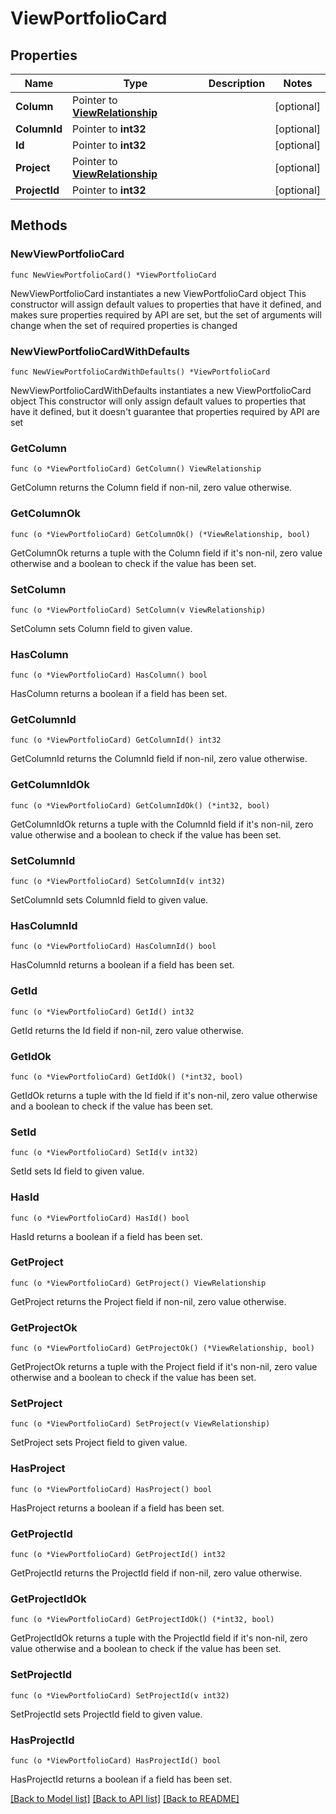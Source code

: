 # ViewPortfolioCard

## Properties

Name | Type | Description | Notes
------------ | ------------- | ------------- | -------------
**Column** | Pointer to [**ViewRelationship**](ViewRelationship.md) |  | [optional] 
**ColumnId** | Pointer to **int32** |  | [optional] 
**Id** | Pointer to **int32** |  | [optional] 
**Project** | Pointer to [**ViewRelationship**](ViewRelationship.md) |  | [optional] 
**ProjectId** | Pointer to **int32** |  | [optional] 

## Methods

### NewViewPortfolioCard

`func NewViewPortfolioCard() *ViewPortfolioCard`

NewViewPortfolioCard instantiates a new ViewPortfolioCard object
This constructor will assign default values to properties that have it defined,
and makes sure properties required by API are set, but the set of arguments
will change when the set of required properties is changed

### NewViewPortfolioCardWithDefaults

`func NewViewPortfolioCardWithDefaults() *ViewPortfolioCard`

NewViewPortfolioCardWithDefaults instantiates a new ViewPortfolioCard object
This constructor will only assign default values to properties that have it defined,
but it doesn't guarantee that properties required by API are set

### GetColumn

`func (o *ViewPortfolioCard) GetColumn() ViewRelationship`

GetColumn returns the Column field if non-nil, zero value otherwise.

### GetColumnOk

`func (o *ViewPortfolioCard) GetColumnOk() (*ViewRelationship, bool)`

GetColumnOk returns a tuple with the Column field if it's non-nil, zero value otherwise
and a boolean to check if the value has been set.

### SetColumn

`func (o *ViewPortfolioCard) SetColumn(v ViewRelationship)`

SetColumn sets Column field to given value.

### HasColumn

`func (o *ViewPortfolioCard) HasColumn() bool`

HasColumn returns a boolean if a field has been set.

### GetColumnId

`func (o *ViewPortfolioCard) GetColumnId() int32`

GetColumnId returns the ColumnId field if non-nil, zero value otherwise.

### GetColumnIdOk

`func (o *ViewPortfolioCard) GetColumnIdOk() (*int32, bool)`

GetColumnIdOk returns a tuple with the ColumnId field if it's non-nil, zero value otherwise
and a boolean to check if the value has been set.

### SetColumnId

`func (o *ViewPortfolioCard) SetColumnId(v int32)`

SetColumnId sets ColumnId field to given value.

### HasColumnId

`func (o *ViewPortfolioCard) HasColumnId() bool`

HasColumnId returns a boolean if a field has been set.

### GetId

`func (o *ViewPortfolioCard) GetId() int32`

GetId returns the Id field if non-nil, zero value otherwise.

### GetIdOk

`func (o *ViewPortfolioCard) GetIdOk() (*int32, bool)`

GetIdOk returns a tuple with the Id field if it's non-nil, zero value otherwise
and a boolean to check if the value has been set.

### SetId

`func (o *ViewPortfolioCard) SetId(v int32)`

SetId sets Id field to given value.

### HasId

`func (o *ViewPortfolioCard) HasId() bool`

HasId returns a boolean if a field has been set.

### GetProject

`func (o *ViewPortfolioCard) GetProject() ViewRelationship`

GetProject returns the Project field if non-nil, zero value otherwise.

### GetProjectOk

`func (o *ViewPortfolioCard) GetProjectOk() (*ViewRelationship, bool)`

GetProjectOk returns a tuple with the Project field if it's non-nil, zero value otherwise
and a boolean to check if the value has been set.

### SetProject

`func (o *ViewPortfolioCard) SetProject(v ViewRelationship)`

SetProject sets Project field to given value.

### HasProject

`func (o *ViewPortfolioCard) HasProject() bool`

HasProject returns a boolean if a field has been set.

### GetProjectId

`func (o *ViewPortfolioCard) GetProjectId() int32`

GetProjectId returns the ProjectId field if non-nil, zero value otherwise.

### GetProjectIdOk

`func (o *ViewPortfolioCard) GetProjectIdOk() (*int32, bool)`

GetProjectIdOk returns a tuple with the ProjectId field if it's non-nil, zero value otherwise
and a boolean to check if the value has been set.

### SetProjectId

`func (o *ViewPortfolioCard) SetProjectId(v int32)`

SetProjectId sets ProjectId field to given value.

### HasProjectId

`func (o *ViewPortfolioCard) HasProjectId() bool`

HasProjectId returns a boolean if a field has been set.


[[Back to Model list]](../README.md#documentation-for-models) [[Back to API list]](../README.md#documentation-for-api-endpoints) [[Back to README]](../README.md)


